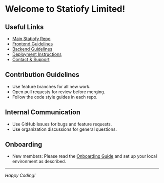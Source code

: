 # Welcome to Statiofy Limited!

## Useful Links
- [Main Statiofy Repo](https://github.com/statiofy/statiofy)
- [Frontend Guidelines](#)
- [Backend Guidelines](#)
- [Deployment Instructions](#)
- [Contact & Support](#)

## Contribution Guidelines
- Use feature branches for all new work.
- Open pull requests for review before merging.
- Follow the code style guides in each repo.

## Internal Communication
- Use GitHub Issues for bugs and feature requests.
- Use organization discussions for general questions.

## Onboarding
- New members: Please read the [Onboarding Guide](#) and set up your local environment as described.

---

*Happy Coding!*
